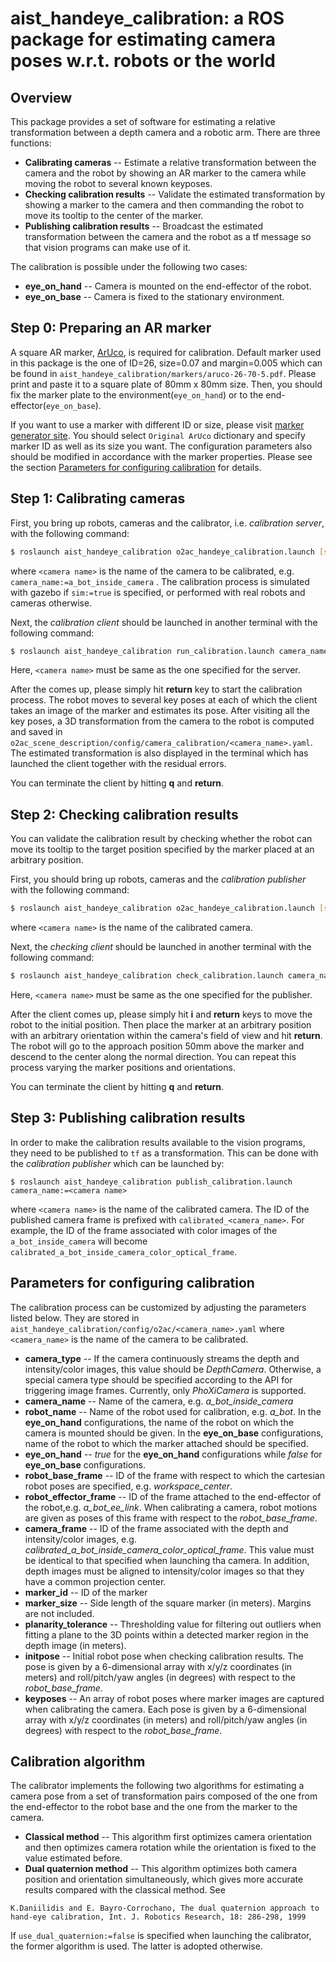 aist_handeye_calibration: a ROS package for estimating camera poses w.r.t. robots or the world
==================================================

## Overview
This package provides a set of software for estimating a relative transformation between a depth camera and a robotic arm. There are three functions:

- **Calibrating cameras** -- Estimate a relative transformation between the camera and the robot by showing an AR marker to the camera while moving the robot to several known keyposes.
- **Checking calibration results** -- Validate the estimated transformation by showing a marker to the camera and then commanding the robot to move its tooltip to the center of the marker.
- **Publishing calibration results** -- Broadcast the estimated transformation between the camera and the robot as a tf message so that vision programs can make use of it.

The calibration is possible under the following two cases:

- **eye_on_hand** -- Camera is mounted on the end-effector of the robot.
- **eye_on_base** -- Camera is fixed to the stationary environment.

## Step 0: Preparing an AR marker

A square AR marker, [ArUco](http://www.uco.es/investiga/grupos/ava/node/26), is required for calibration. Default marker used in this package is the one of ID=26, size=0.07 and margin=0.005 which can be found in `aist_handeye_calibration/markers/aruco-26-70-5.pdf`. Please print and paste it to a square plate of 80mm x 80mm size. Then, you should fix the marker plate to the environment(`eye_on_hand`) or to the end-effector(`eye_on_base`).

If you want to use a marker with different ID or size, please visit [marker generator site](https://chev.me/arucogen). You should select `Original ArUco` dictionary and specify marker ID as well as its size you want.
The configuration parameters also should be modified in accordance with the marker properties. Please see the section [Parameters for configuring calibration](#Parameters) for details.

## Step 1: Calibrating cameras

First, you bring up robots, cameras and the calibrator, i.e. *calibration server*, with the following command:
```bash
$ roslaunch aist_handeye_calibration o2ac_handeye_calibration.launch [sim:=true] camera_name:=<camera name>
```
where `<camera name>` is the name of the camera to be calibrated, e.g. `camera_name:=a_bot_inside_camera` . The calibration process is simulated with gazebo if `sim:=true` is specified, or performed with real robots and cameras otherwise.

Next, the *calibration client* should be launched in another terminal with the following command:
```bash
$ roslaunch aist_handeye_calibration run_calibration.launch camera_name:=<camera name>
```
Here, `<camera name>` must be same as the one specified for the server.

After the comes up, please simply hit **return** key to start the calibration process. The robot moves to several key poses at each of which the client takes an image of the marker and estimates its pose. After visiting all the key poses, a 3D transformation from the camera to the robot is computed and saved in `o2ac_scene_description/config/camera_calibration/<camera_name>.yaml`. The estimated transformation is also displayed in the terminal which has launched the client together with the residual errors.

You can terminate the client by hitting **q** and **return**.

## Step 2: Checking calibration results

You can validate the calibration result by checking whether the robot can move its tooltip to the target position specified by the marker placed at an arbitrary position.

First, you should bring up robots, cameras and the *calibration publisher* with the following command:
```bash
$ roslaunch aist_handeye_calibration o2ac_handeye_calibration.launch [sim:=true] camera_name:=<camera name> check:=true
```
where `<camera name>` is the name of the calibrated camera.

Next, the *checking client* should be launched in another terminal with the following command:
```bash
$ roslaunch aist_handeye_calibration check_calibration.launch camera_name:=<camera name>
```
Here, `<camera name>` must be same as the one specified for the publisher.

After the client comes up, please simply hit **i** and **return** keys to move the robot to the initial position. Then place the marker at an arbitrary position with an arbitrary orientation within the camera's field of view and hit **return**. The robot will go to the approach position 50mm above the marker and descend to the center along the normal direction. You can repeat this process varying the marker positions and orientations.

You can terminate the client by hitting **q** and **return**.

## Step 3: Publishing calibration results

In order to make the calibration results available to the vision programs, they need to be published to `tf` as a transformation. This can be done with the *calibration publisher* which can be launched by:
```
$ roslaunch aist_handeye_calibration publish_calibration.launch camera_name:=<camera name>
```
where `<camera name>` is the name of the calibrated camera. The ID of the published camera frame is prefixed with `calibrated_<camera_name>`. For example, the ID of the frame associated with color images of the `a_bot_inside_camera` will become `calibrated_a_bot_inside_camera_color_optical_frame`.

## Parameters for configuring calibration

The calibration process can be customized by adjusting the parameters listed below. They are stored in `aist_handeye_calibration/config/o2ac/<camera_name>.yaml` where `<camera_name>` is the name of the camera to be calibrated.
- **camera_type** -- If the camera continuously streams the depth and intensity/color images, this value should be *DepthCamera*. Otherwise, a special camera type should be specified according to the API for triggering image frames. Currently, only *PhoXiCamera* is supported.
- **camera_name** -- Name of the camera, e.g. *a_bot_inside_camera*
- **robot_name** -- Name of the robot used for calibration, e.g. *a_bot*. In the **eye_on_hand** configurations, the name of the robot on which the camera is mounted should be given. In the **eye_on_base** configurations, name of the robot to which the marker attached should be specified.
- **eye_on_hand** -- *true* for the **eye_on_hand** configurations while *false* for **eye_on_base** configurations.
- **robot_base_frame** -- ID of the frame with respect to which the cartesian robot poses are specified, e.g. *workspace_center*.
- **robot_effector_frame** -- ID of the frame attached to the end-effector of the robot,e.g. *a_bot_ee_link*. When calibrating a camera, robot motions are given as poses of this frame with respect to the *robot_base_frame*.
- **camera_frame** -- ID of the frame associated with the depth and intensity/color images, e.g. *calibrated_a_bot_inside_camera_color_optical_frame*. This value must be identical to that specified when launching tha camera. In addition, depth images must be aligned to intensity/color images so that they have a common projection center.
- **marker_id** -- ID of the marker
- **marker_size** -- Side length of the square marker (in meters). Margins are not included.
- **planarity_tolerance** -- Thresholding value for filtering out outliers when fitting a plane to the 3D points within a detected marker region in the depth image (in meters).
- **initpose** -- Initial robot pose when checking calibration results. The pose is given by a 6-dimensional array with x/y/z coordinates (in meters) and roll/pitch/yaw angles (in degrees) with respect to the *robot_base_frame*.
- **keyposes** -- An array of robot poses where marker images are captured when calibrating the camera. Each pose is given by a 6-dimensional array with x/y/z coordinates (in meters) and roll/pitch/yaw angles (in degrees) with respect to the *robot_base_frame*.

## Calibration algorithm

The calibrator implements the following two algorithms for estimating a camera pose from a set of transformation pairs composed of the one from the end-effector to the robot base and the one from the marker to the camera.
- **Classical method** -- This algorithm first optimizes camera orientation and then optimizes camera rotation while the orientation is fixed to the value estimated before.
- **Dual quaternion method** -- This algorithm optimizes both camera position and orientation simultaneously, which gives more accurate results compared with the classical method. See
```
K.Daniilidis and E. Bayro-Corrochano, The dual quaternion approach to hand-eye calibration, Int. J. Robotics Research, 18: 286-298, 1999
```
If `use_dual_quaternion:=false` is specified when launching the calibrator, the former algorithm is used. The latter is adopted otherwise.
